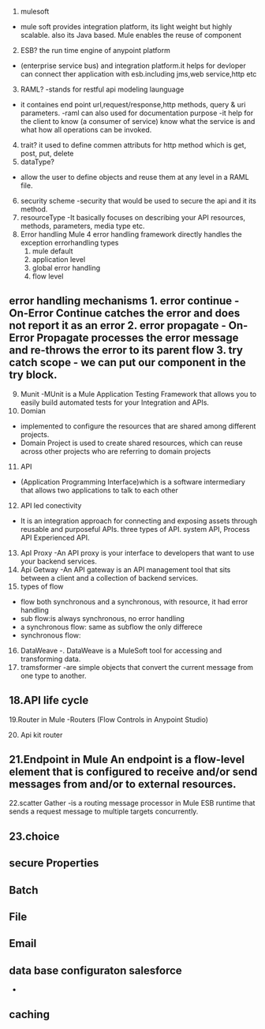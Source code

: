 1. mulesoft
- mule soft provides integration platform,  its light weight but highly scalable. also its Java based. Mule enables the reuse of component

2. ESB? the run time engine of anypoint platform
- (enterprise service bus) and integration platform.it helps for devloper can connect ther application with esb.including jms,web service,http etc
3. RAML?
-stands for restful api modeling launguage
- it containes end point url,request/response,http methods, query & uri parameters.
-raml can also used for documentation purpose
-it help for the client to know (a consumer of service) know what the service is and what how all operations can be invoked.

4. trait?
it used to define commen attributs for http method which is get, post, put, delete
5. dataType?
- allow the user to define objects and reuse them at any level in a RAML file.
6. security scheme
-security that would be used to secure the api and it its method.
7. resourceType
-It basically focuses on describing your API resources, methods, parameters, media type etc.
8. Error handling
Mule 4 error handling framework directly handles the exception
errorhandling types
	1. mule default
	2. application level
	3. global error handling
	4. flow level
	
error handling mechanisms
	1. error continue - On-Error Continue catches the error and does not report it as an error
	2. error propagate -  On-Error Propagate processes the error message and re-throws the error to its parent flow
	3. try catch scope - we can put our component in the try block.
-
9. Munit
-MUnit is a Mule Application Testing Framework that allows you to easily build automated tests for your Integration and APIs.
10. Domian
- implemented to configure the resources that are shared among different projects.
- Domain Project is used to create shared resources, which can reuse across other projects who are referring to domain projects

11. API
- (Application Programming Interface)which is a software intermediary that allows two applications to talk to each other
12. API led conectivity
- It is an integration approach for connecting and exposing assets through reusable and purposeful APIs.
three types of API. system API, Process API Experienced API.

13. ApI Proxy
-An API proxy is your interface to developers that want to use your backend services.
14. Api Getway
-An API gateway is an API management tool that sits between a client and a collection of backend services. 
15. types of flow
- flow both synchronous and a synchronous, with resource, it had error handling 
- sub flow:is always synchronous, no error handling 
- a synchronous flow: same as subflow the only differece
- synchronous flow:

16. DataWeave
-. DataWeave is a MuleSoft tool for accessing and transforming data.
17. tramsformer
-are simple objects that convert the current message from one type to another.

18.API life cycle
-
19.Router in Mule
-Routers (Flow Controls in Anypoint Studio) 

20. Api kit router

21.Endpoint in Mule
An endpoint is a flow-level element that is configured to receive and/or send messages from and/or to external resources. 
-
22.scatter Gather
-is a routing message processor in Mule ESB runtime that sends a request message to multiple targets concurrently.
 
23.choice
-
secure Properties
-
Batch
-
File
-
Email
-
data base configuraton
salesforce
-

-
caching
-





